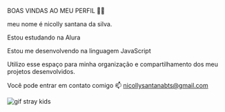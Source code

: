 BOAS VINDAS AO MEU PERFIL 💙💙 

meu nome é nicolly santana da silva.

Estou estudando na Alura

Estou me desenvolvendo na linguagem JavaScript

Utilizo esse espaço para minha organização e compartilhamento dos meu projetos desenvolvidos.

Você pode entrar em contato comigo 📫
nicollysantanabts@gmail.com

![gif stray kids](https://github.com/niickkyy/niickky/assets/168577470/3f22f16b-1209-4acf-9c49-0ad59e66b50a)

